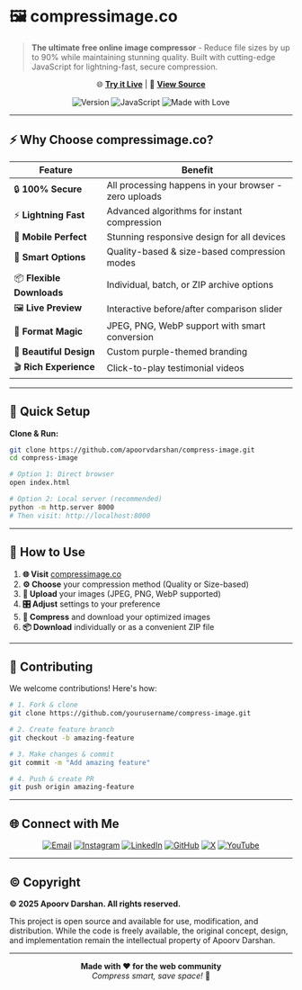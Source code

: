 # 🖼️ compressimage.co

> **The ultimate free online image compressor** - Reduce file sizes by up to 90% while maintaining stunning quality. Built with cutting-edge JavaScript for lightning-fast, secure compression.

<div align="center">

🌐 **[Try it Live](https://compressimage.co)** | 📁 **[View Source](https://github.com/apoorvdarshan/compress-image)**

![Version](https://img.shields.io/badge/Version-1.0.0-blue.svg?style=flat-square)
![JavaScript](https://img.shields.io/badge/JavaScript-ES6+-yellow.svg?style=flat-square)
![Made with Love](https://img.shields.io/badge/Made%20with-❤️-red.svg?style=flat-square)

</div>

---

## ⚡ Why Choose compressimage.co?

| Feature                   | Benefit                                               |
| ------------------------- | ----------------------------------------------------- |
| 🔒 **100% Secure**        | All processing happens in your browser - zero uploads |
| ⚡ **Lightning Fast**     | Advanced algorithms for instant compression           |
| 📱 **Mobile Perfect**     | Stunning responsive design for all devices            |
| 🎯 **Smart Options**      | Quality-based & size-based compression modes          |
| 📦 **Flexible Downloads** | Individual, batch, or ZIP archive options             |
| 🖼️ **Live Preview**       | Interactive before/after comparison slider            |
| 🔄 **Format Magic**       | JPEG, PNG, WebP support with smart conversion         |
| 🎨 **Beautiful Design**   | Custom purple-themed branding                         |
| 🎬 **Rich Experience**    | Click-to-play testimonial videos                      |

---

## 🚀 Quick Setup

**Clone & Run:**

```bash
git clone https://github.com/apoorvdarshan/compress-image.git
cd compress-image

# Option 1: Direct browser
open index.html

# Option 2: Local server (recommended)
python -m http.server 8000
# Then visit: http://localhost:8000
```

---

## 💫 How to Use

1. **🌐 Visit** [compressimage.co](https://compressimage.co)
2. **⚙️ Choose** your compression method (Quality or Size-based)
3. **📁 Upload** your images (JPEG, PNG, WebP supported)
4. **🎛️ Adjust** settings to your preference
5. **🚀 Compress** and download your optimized images
6. **📦 Download** individually or as a convenient ZIP file

---

## 🤝 Contributing

We welcome contributions! Here's how:

```bash
# 1. Fork & clone
git clone https://github.com/yourusername/compress-image.git

# 2. Create feature branch
git checkout -b amazing-feature

# 3. Make changes & commit
git commit -m "Add amazing feature"

# 4. Push & create PR
git push origin amazing-feature
```

---

## 🌐 Connect with Me

<div align="center">

[![Email](https://img.shields.io/badge/-Email-D14836?style=for-the-badge&logo=gmail&logoColor=white)](mailto:ad13dtu@gmail.com)
[![Instagram](https://img.shields.io/badge/-Instagram-E4405F?style=for-the-badge&logo=instagram&logoColor=white)](https://instagram.com/404apoorv)
[![LinkedIn](https://img.shields.io/badge/-LinkedIn-0077B5?style=for-the-badge&logo=linkedin&logoColor=white)](https://www.linkedin.com/in/apoorvdarshan)
[![GitHub](https://img.shields.io/badge/-GitHub-181717?style=for-the-badge&logo=github&logoColor=white)](https://github.com/apoorvdarshan/compress-image)
[![X](https://img.shields.io/badge/-000000?style=for-the-badge&logo=x&logoColor=white)](https://x.com/apoorvdarshan)
[![YouTube](https://img.shields.io/badge/-YouTube-FF0000?style=for-the-badge&logo=youtube&logoColor=white)](https://youtube.com/@apoorvdarshan)

</div>

---

## © Copyright

**© 2025 Apoorv Darshan. All rights reserved.**

This project is open source and available for use, modification, and distribution. While the code is freely available, the original concept, design, and implementation remain the intellectual property of Apoorv Darshan.

---

<div align="center">

**Made with ❤️ for the web community**  
_Compress smart, save space!_ 🚀

</div>

